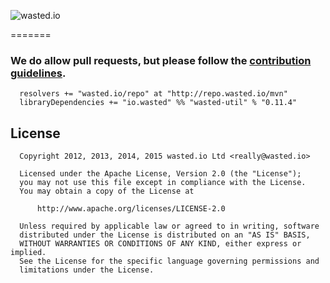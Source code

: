 ![wasted.io](http://wasted.io/images/soon/wasted.png)

=======

### We do allow pull requests, but please follow the [contribution guidelines](https://github.com/wasted/scala-util/blob/master/CONTRIBUTING.md).


```
  resolvers += "wasted.io/repo" at "http://repo.wasted.io/mvn"
  libraryDependencies += "io.wasted" %% "wasted-util" % "0.11.4"
```

## License

```
  Copyright 2012, 2013, 2014, 2015 wasted.io Ltd <really@wasted.io>

  Licensed under the Apache License, Version 2.0 (the "License");
  you may not use this file except in compliance with the License.
  You may obtain a copy of the License at

      http://www.apache.org/licenses/LICENSE-2.0

  Unless required by applicable law or agreed to in writing, software
  distributed under the License is distributed on an "AS IS" BASIS,
  WITHOUT WARRANTIES OR CONDITIONS OF ANY KIND, either express or implied.
  See the License for the specific language governing permissions and
  limitations under the License.
```

